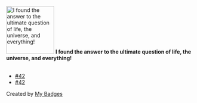 <img src="https://github.com/my-badges/my-badges/blob/master/src/all-badges/the-ultimate-question/the-ultimate-question.png?raw=true" alt="I found the answer to the ultimate question of life, the universe, and everything!" title="I found the answer to the ultimate question of life, the universe, and everything!" width="128">
<strong>I found the answer to the ultimate question of life, the universe, and everything!</strong>
<br><br>

- <a href="https://github.com/tyrann0us/slick-slider/issues/42">#42</a>
- <a href="https://github.com/zgordon/gutenberg-course/issues/42">#42</a>


Created by <a href="https://github.com/my-badges/my-badges">My Badges</a>